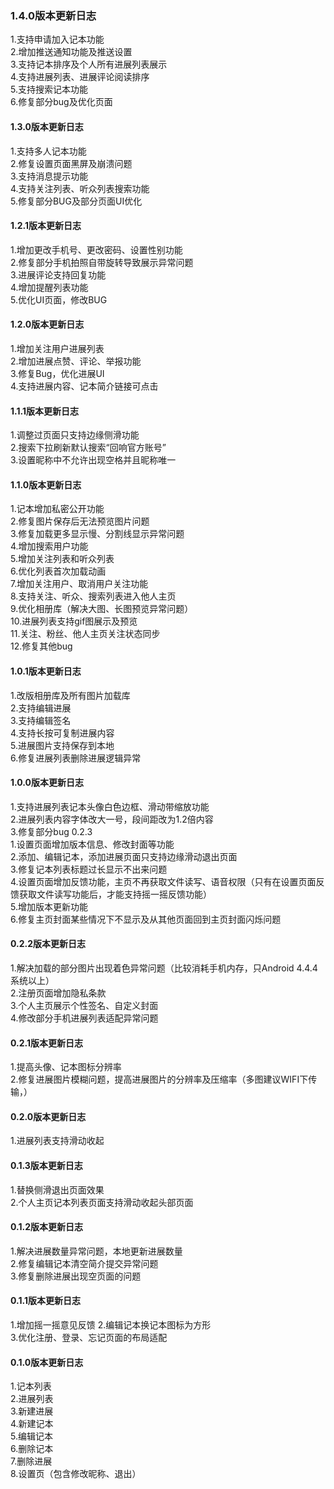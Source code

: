 ### 1.4.0版本更新日志  
1.支持申请加入记本功能  
2.增加推送通知功能及推送设置  
3.支持记本排序及个人所有进展列表展示  
4.支持进展列表、进展评论阅读排序  
5.支持搜索记本功能  
6.修复部分bug及优化页面  
#### 1.3.0版本更新日志
1.支持多人记本功能  
2.修复设置页面黑屏及崩溃问题  
3.支持消息提示功能  
4.支持关注列表、听众列表搜索功能  
5.修复部分BUG及部分页面UI优化  
#### 1.2.1版本更新日志    
1.增加更改手机号、更改密码、设置性别功能  
2.修复部分手机拍照自带旋转导致展示异常问题  
3.进展评论支持回复功能  
4.增加提醒列表功能  
5.优化UI页面，修改BUG  
#### 1.2.0版本更新日志   
1.增加关注用户进展列表  
2.增加进展点赞、评论、举报功能  
3.修复Bug，优化进展UI  
4.支持进展内容、记本简介链接可点击    
#### 1.1.1版本更新日志    
1.调整过页面只支持边缘侧滑功能  
2.搜索下拉刷新默认搜索“回响官方账号”   
3.设置昵称中不允许出现空格并且昵称唯一  
#### 1.1.0版本更新日志    
1.记本增加私密公开功能  
2.修复图片保存后无法预览图片问题  
3.修复加载更多显示慢、分割线显示异常问题  
4.增加搜索用户功能  
5.增加关注列表和听众列表  
6.优化列表首次加载动画  
7.增加关注用户、取消用户关注功能  
8.支持关注、听众、搜索列表进入他人主页  
9.优化相册库（解决大图、长图预览异常问题）  
10.进展列表支持gif图展示及预览     
11.关注、粉丝、他人主页关注状态同步  
12.修复其他bug
#### 1.0.1版本更新日志    
1.改版相册库及所有图片加载库  
2.支持编辑进展  
3.支持编辑签名  
4.支持长按可复制进展内容  
5.进展图片支持保存到本地   
6.修复进展列表删除进展逻辑异常  
#### 1.0.0版本更新日志      
1.支持进展列表记本头像白色边框、滑动带缩放功能  
2.进展列表内容字体改大一号，段间距改为1.2倍内容  
3.修复部分bug
0.2.3  
1.设置页面增加版本信息、修改封面等功能  
2.添加、编辑记本，添加进展页面只支持边缘滑动退出页面  
3.修复记本列表标题过长显示不出来问题  
4.设置页面增加反馈功能，主页不再获取文件读写、语音权限（只有在设置页面反馈获取文件读写功能后，才能支持摇一摇反馈功能）  
5.增加版本更新功能  
6.修复主页封面某些情况下不显示及从其他页面回到主页封面闪烁问题  
#### 0.2.2版本更新日志   
1.解决加载的部分图片出现着色异常问题（比较消耗手机内存，只Android 4.4.4系统以上）  
2.注册页面增加隐私条款  
3.个人主页展示个性签名、自定义封面  
4.修改部分手机进展列表适配异常问题  
#### 0.2.1版本更新日志     
1.提高头像、记本图标分辨率  
2.修复进展图片模糊问题，提高进展图片的分辨率及压缩率（多图建议WIFI下传输，）  
#### 0.2.0版本更新日志     
1.进展列表支持滑动收起  
#### 0.1.3版本更新日志     
1.替换侧滑退出页面效果  
2.个人主页记本列表页面支持滑动收起头部页面  
#### 0.1.2版本更新日志     
1.解决进展数量异常问题，本地更新进展数量   
2.修复编辑记本清空简介提交异常问题  
3.修复删除进展出现空页面的问题  
#### 0.1.1版本更新日志     
1.增加摇一摇意见反馈 
2.编辑记本换记本图标为方形  
3.优化注册、登录、忘记页面的布局适配  
#### 0.1.0版本更新日志     
1.记本列表  
2.进展列表  
3.新建进展  
4.新建记本  
5.编辑记本  
6.删除记本  
7.删除进展  
8.设置页（包含修改昵称、退出）  
